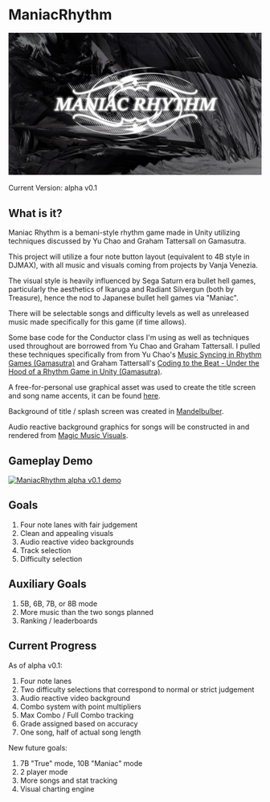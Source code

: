 # ManiacRhythm

!["Maniac Rhythm Title / Splash Screen"](maniacsplash.jpg)

Current Version: alpha v0.1

## What is it?
Maniac Rhythm is a bemani-style rhythm game made in Unity utilizing techniques discussed by Yu Chao and Graham Tattersall on Gamasutra.

This project will utilize a four note button layout (equivalent to 4B style in DJMAX), with all music and visuals coming from projects by Vanja Venezia.

The visual style is heavily influenced by Sega Saturn era bullet hell games, particularly the aesthetics of Ikaruga and Radiant Silvergun (both by Treasure), hence the nod to Japanese bullet hell games via "Maniac".

There will be selectable songs and difficulty levels as well as unreleased music made specifically for this game (if time allows).

Some base code for the Conductor class I'm using as well as techniques used throughout are borrowed from Yu Chao and Graham Tattersall. I pulled these techniques specifically from from Yu Chao's [Music Syncing in Rhythm Games (Gamasutra)](https://www.gamasutra.com/blogs/YuChao/20170316/293814/Music_Syncing_in_Rhythm_Games.php) and Graham Tattersall's [Coding to the Beat - Under the Hood of a Rhythm Game in Unity (Gamasutra)](https://www.gamasutra.com/blogs/GrahamTattersall/20190515/342454/Coding_to_the_Beat__Under_the_Hood_of_a_Rhythm_Game_in_Unity.php).

A free-for-personal use graphical asset was used to create the title screen and song name accents, it can be found [here](http://clipartmag.com/download-clipart-image#accent-line-cliparts-33.jpg).

Background of title / splash screen was created in [Mandelbulber](https://www.mandelbulber.com/).

Audio reactive background graphics for songs will be constructed in and rendered from [Magic Music Visuals](https://magicmusicvisuals.com/).

## Gameplay Demo

[![ManiacRhythm alpha v0.1 demo](http://img.youtube.com/vi/xYpBw4DtNRI/0.jpg)](http://www.youtube.com/watch?v=xYpBw4DtNRI "ManiacRhythm alpha v0.1 demo")

## Goals
1. Four note lanes with fair judgement
2. Clean and appealing visuals
3. Audio reactive video backgrounds
4. Track selection
5. Difficulty selection

## Auxiliary Goals
1. 5B, 6B, 7B, or 8B mode
2. More music than the two songs planned
3. Ranking / leaderboards

## Current Progress

As of alpha v0.1:
1. Four note lanes
2. Two difficulty selections that correspond to normal or strict judgement
3. Audio reactive video background
4. Combo system with point multipliers
5. Max Combo / Full Combo tracking
6. Grade assigned based on accuracy
7. One song, half of actual song length

New future goals:
1. 7B "True" mode, 10B "Maniac" mode
2. 2 player mode
3. More songs and stat tracking
4. Visual charting engine